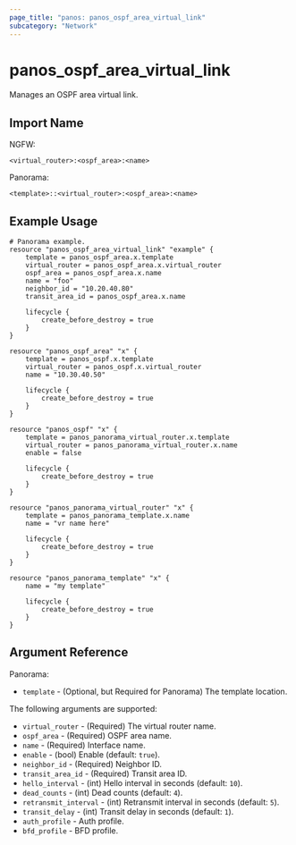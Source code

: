 ```yaml
---
page_title: "panos: panos_ospf_area_virtual_link"
subcategory: "Network"
---
```


# panos_ospf_area_virtual_link

Manages an OSPF area virtual link.


## Import Name

NGFW:

```shell
<virtual_router>:<ospf_area>:<name>
```

Panorama:

```shell
<template>::<virtual_router>:<ospf_area>:<name>
```


## Example Usage

```hcl
# Panorama example.
resource "panos_ospf_area_virtual_link" "example" {
    template = panos_ospf_area.x.template
    virtual_router = panos_ospf_area.x.virtual_router
    ospf_area = panos_ospf_area.x.name
    name = "foo"
    neighbor_id = "10.20.40.80"
    transit_area_id = panos_ospf_area.x.name

    lifecycle {
        create_before_destroy = true
    }
}

resource "panos_ospf_area" "x" {
    template = panos_ospf.x.template
    virtual_router = panos_ospf.x.virtual_router
    name = "10.30.40.50"

    lifecycle {
        create_before_destroy = true
    }
}

resource "panos_ospf" "x" {
    template = panos_panorama_virtual_router.x.template
    virtual_router = panos_panorama_virtual_router.x.name
    enable = false

    lifecycle {
        create_before_destroy = true
    }
}

resource "panos_panorama_virtual_router" "x" {
    template = panos_panorama_template.x.name
    name = "vr name here"

    lifecycle {
        create_before_destroy = true
    }
}

resource "panos_panorama_template" "x" {
    name = "my template"

    lifecycle {
        create_before_destroy = true
    }
}
```


## Argument Reference

Panorama:

* `template` - (Optional, but Required for Panorama) The template location.

The following arguments are supported:

* `virtual_router` - (Required) The virtual router name.
* `ospf_area` - (Required) OSPF area name.
* `name` - (Required) Interface name.
* `enable` - (bool) Enable (default: `true`).
* `neighbor_id` - (Required) Neighbor ID.
* `transit_area_id` - (Required) Transit area ID.
* `hello_interval` - (int) Hello interval in seconds (default: `10`).
* `dead_counts` - (int) Dead counts (default: `4`).
* `retransmit_interval` - (int) Retransmit interval in seconds (default: `5`).
* `transit_delay` - (int) Transit delay in seconds (default: `1`).
* `auth_profile` - Auth profile.
* `bfd_profile` - BFD profile.
